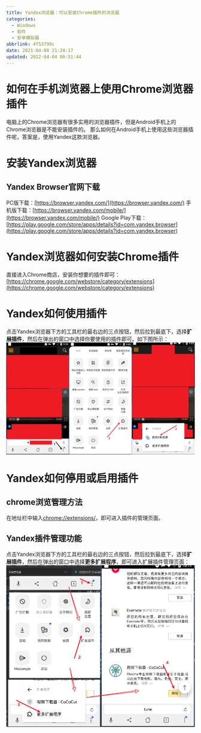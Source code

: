 ```yaml
---
title: Yandex浏览器：可以安装Chrome插件的浏览器
categories: 
  - Windows
  - 软件
  - 安卓模拟器
abbrlink: 4f53799c
date: 2021-04-08 21:24:17
updated: 2022-04-04 00:51:44
---
```

# 如何在手机浏览器上使用Chrome浏览器插件
电脑上的Chrome浏览器有很多实用的浏览器插件，但是Android手机上的Chrome浏览器是不能安装插件的。
那么如何在Android手机上使用这些浏览器插件呢，答案是，使用Yandex这款浏览器。
# 安装Yandex浏览器
## Yandex Browser官网下载
PC版下载：[https://browser.yandex.com/](https://browser.yandex.com/)
手机版下载：[https://browser.yandex.com/mobile/](https://browser.yandex.com/mobile/)
Google Play下载：[https://play.google.com/store/apps/details?id=com.yandex.browser](https://play.google.com/store/apps/details?id=com.yandex.browser)

# Yandex浏览器如何安装Chrome插件
直接进入Chrome商店，安装你想要的插件即可：
[https://chrome.google.com/webstore/category/extensions](https://chrome.google.com/webstore/category/extensions)

# Yandex如何使用插件
点击Yandex浏览器下方的工具栏的最右边的三点按钮，然后拉到最底下，选择**扩展插件**，然后在弹出的窗口中选择你要使用的插件即可。如下图所示：
![这里有一张图片](https://raw.githubusercontent.com/lanlan2017/images/master/Blog/Windows/Software/AndroidSimulator/YandexBrowser/1.png)
# Yandex如何停用或启用插件
## chrome浏览管理方法
在地址栏中输入[chrome://extensions/](chrome://extensions/)，即可进入插件的管理页面。
## Yandex插件管理功能
点击Yandex浏览器下方的工具栏的最右边的三点按钮，然后拉到最底下，选择**扩展插件**，然后在弹出的窗口中选择**更多扩展程序**，即可进入扩展插件管理页面：
![这里有一张图片](https://raw.githubusercontent.com/lanlan2017/images/master/Blog/Windows/Software/AndroidSimulator/YandexBrowser/2.png)

<!-- Blog/Windows/Software/AndroidSimulator/YandexBrowser/ -->
